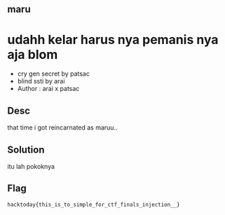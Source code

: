 ## maru
# udahh kelar harus nya pemanis nya aja blom
- cry gen secret by patsac
- blind ssti by arai
- Author : arai x patsac

## Desc
that time i got reincarnated as maruu..

## Solution
itu lah pokoknya



## Flag
`hacktoday{this_is_to_simple_for_ctf_finals_injection__}`
